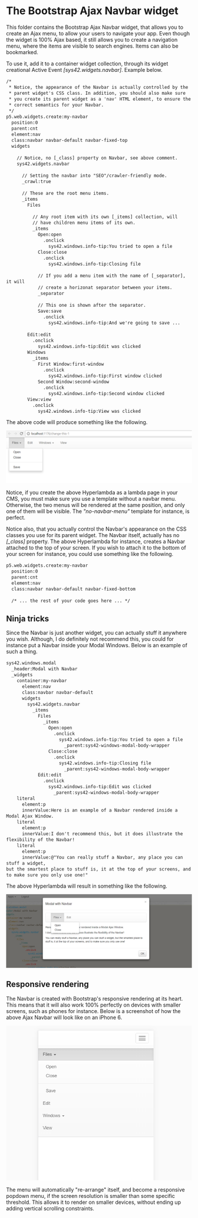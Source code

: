 The Bootstrap Ajax Navbar widget
========

This folder contains the Bootstrap Ajax Navbar widget, that allows you to create an Ajax menu, to allow your users to navigate your app.
Even though the widget is 100% Ajax based, it still allows you to create a navigation menu, where the items are visible to search engines.
Items can also be bookmarked.

To use it, add it to a container widget collection, through its widget creational Active Event *[sys42.widgets.navbar]*. Example below.

```
/*
 * Notice, the appearance of the Navbar is actually controlled by the
 * parent widget's CSS class. In addition, you should also make sure
 * you create its parent widget as a 'nav' HTML element, to ensure the
 * correct semantics for your Navbar.
 */
p5.web.widgets.create:my-navbar
  position:0
  parent:cnt
  element:nav
  class:navbar navbar-default navbar-fixed-top
  widgets

    // Notice, no [_class] property on Navbar, see above comment.
    sys42.widgets.navbar

      // Setting the navbar into "SEO"/crawler-friendly mode.
      _crawl:true

      // These are the root menu items.
      _items
        Files

          // Any root item with its own [_items] collection, will
          // have children menu items of its own.
          _items
            Open:open
              .onclick
                sys42.windows.info-tip:You tried to open a file
            Close:close
              .onclick
                sys42.windows.info-tip:Closing file

            // If you add a menu item with the name of [_separator], it will
            // create a horizonat separator between your items.
            _separator

            // This one is shown after the separator.
            Save:save
              .onclick
                sys42.windows.info-tip:And we're going to save ...

        Edit:edit
          .onclick
            sys42.windows.info-tip:Edit was clicked
        Windows
          _items
            First Window:first-window
              .onclick
                sys42.windows.info-tip:First window clicked
            Second Window:second-window
              .onclick
                sys42.windows.info-tip:Second window clicked
        View:view
          .onclick
            sys42.windows.info-tip:View was clicked
```

The above code will produce something like the following.

![alt tag](screenshots/ajax-navbar-menu-example-screenshot.png)

Notice, if you create the above Hyperlambda as a lambda page in your CMS, you must make sure you use a template without a navbar menu. Otherwise,
the two menus will be rendered at the same position, and only one of them will be visible. The _"no-navbar-menu"_ template for instance, is perfect.

Notice also, that you actually control the Navbar's appearance on the CSS classes you use for its parent widget. The Navbar itself, actually has 
no *[_class]* property. The above Hyperlambda for instance, creates a Navbar attached to the top of your screen. If you wish to attach it to the 
bottom of your screen for instance, you could use something like the following.

```
p5.web.widgets.create:my-navbar
  position:0
  parent:cnt
  element:nav
  class:navbar navbar-default navbar-fixed-bottom

  /* ... the rest of your code goes here ... */
```

## Ninja tricks

Since the Navbar is just another widget, you can actually stuff it anywhere you wish. Although, I do definitely not recommend this, you could for instance
put a Navbar inside your Modal Windows. Below is an example of such a thing.

```
sys42.windows.modal
  _header:Modal with Navbar
  _widgets
    container:my-navbar
      element:nav
      class:navbar navbar-default
      widgets
        sys42.widgets.navbar
          _items
            Files
              _items
                Open:open
                  .onclick
                    sys42.windows.info-tip:You tried to open a file
                      _parent:sys42-windows-modal-body-wrapper
                Close:close
                  .onclick
                    sys42.windows.info-tip:Closing file
                      _parent:sys42-windows-modal-body-wrapper
            Edit:edit
              .onclick
                sys42.windows.info-tip:Edit was clicked
                  _parent:sys42-windows-modal-body-wrapper
    literal
      element:p
      innerValue:Here is an example of a Navbar rendered inside a Modal Ajax Window.
    literal
      element:p
      innerValue:I don't recommend this, but it does illustrate the flexibility of the Navbar!
    literal
      element:p
      innerValue:@"You can really stuff a Navbar, any place you can stuff a widget, 
but the smartest place to stuff is, it at the top of your screens, and to make sure you only use one!"
```

The above Hyperlambda will result in something like the following.

![alt tag](screenshots/ajax-navbar-menu-in-modal-window-example-screenshot.png)

## Responsive rendering

The Navbar is created with Bootstrap's responsive rendering at its heart. This means that it will also work 100% perfectly on devices
with smaller screens, such as phones for instance. Below is a screenshot of how the above Ajax Navbar will look like on an iPhone 6.

![alt tag](screenshots/ajax-navbar-menu-example-screenshot-responsive.png)

The menu will automatically "re-arrange" itself, and become a responsive popdown menu, if the screen resolution is smaller than some specific
threshold. This allows it to render on smaller devices, without ending up adding vertical scrolling constraints.

